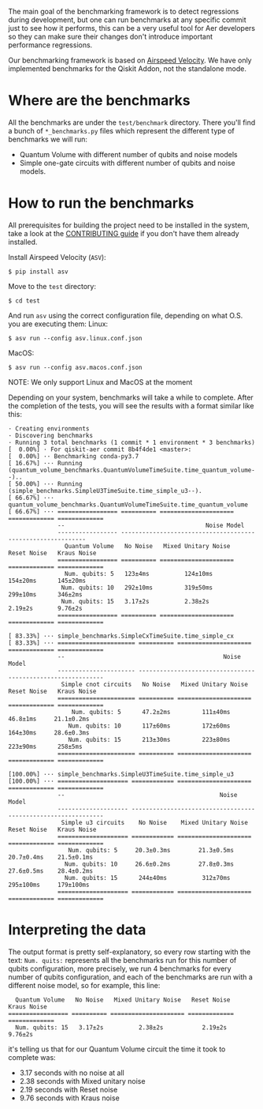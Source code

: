 The main goal of the benchmarking framework is to detect regressions during development, but one can run benchmarks at any specific commit just to see how it performs, this can be a very useful tool for Aer developers so they can make sure their changes don't introduce important performance regressions.

Our benchmarking framework is based on [Airspeed Velocity](https://asv.readthedocs.io/).
We have only implemented benchmarks for the Qiskit Addon, not the standalone mode.

# Where are the benchmarks
All the benchmarks are under the `test/benchmark` directory.
There you'll find a bunch of `*_benchmarks.py` files which represent the different type of benchmarks we will run:
- Quantum Volume with different number of qubits and noise models
- Simple one-gate circuits with different number of qubits and noise models.


# How to run the benchmarks
All prerequisites for building the project need to be installed in the system, take a look at the [CONTRIBUTING guide](.github/CONTRIBUTING.md) if you don't have them already installed.

Install Airspeed Velocity (`ASV`):
```
$ pip install asv
```

Move to the `test` directory:
```
$ cd test
```

And run `asv` using the correct configuration file, depending on what O.S. you are executing them:
Linux:
```
$ asv run --config asv.linux.conf.json
```

MacOS:
```
$ asv run --config asv.macos.conf.json
```

NOTE: We only support Linux and MacOS at the moment

Depending on your system, benchmarks will take a while to complete.
After the completion of the tests, you will see the results with a format similar like this:
```
· Creating environments
· Discovering benchmarks
· Running 3 total benchmarks (1 commit * 1 environment * 3 benchmarks)
[  0.00%] · For qiskit-aer commit 8b4f4de1 <master>:
[  0.00%] ·· Benchmarking conda-py3.7
[ 16.67%] ··· Running (quantum_volume_benchmarks.QuantumVolumeTimeSuite.time_quantum_volume--)..
[ 50.00%] ··· Running (simple_benchmarks.SimpleU3TimeSuite.time_simple_u3--).
[ 66.67%] ··· quantum_volume_benchmarks.QuantumVolumeTimeSuite.time_quantum_volume
[ 66.67%] ··· ================= ========== ===================== ============= =============
              --                                        Noise Model                         
              ----------------- ------------------------------------------------------------
                Quantum Volume   No Noise   Mixed Unitary Noise   Reset Noise   Kraus Noise 
              ================= ========== ===================== ============= =============
                Num. qubits: 5   123±4ms          124±10ms          154±20ms      145±20ms  
               Num. qubits: 10   292±10ms         319±50ms          299±10ms      346±2ms   
               Num. qubits: 15   3.17±2s          2.38±2s           2.19±2s       9.76±2s   
              ================= ========== ===================== ============= =============

[ 83.33%] ··· simple_benchmarks.SimpleCxTimeSuite.time_simple_cx
[ 83.33%] ··· ====================== ========== ===================== ============= =============
              --                                             Noise Model                         
              ---------------------- ------------------------------------------------------------
               Simple cnot circuits   No Noise   Mixed Unitary Noise   Reset Noise   Kraus Noise 
              ====================== ========== ===================== ============= =============
                  Num. qubits: 5      47.2±2ms         111±40ms          46.8±1ms     21.1±0.2ms 
                 Num. qubits: 10      117±60ms         172±60ms          164±30ms     28.6±0.3ms 
                 Num. qubits: 15      213±30ms         223±80ms          223±90ms      258±5ms   
              ====================== ========== ===================== ============= =============

[100.00%] ··· simple_benchmarks.SimpleU3TimeSuite.time_simple_u3
[100.00%] ··· ==================== ============ ===================== ============= =============
              --                                            Noise Model                          
              -------------------- --------------------------------------------------------------
               Simple u3 circuits    No Noise    Mixed Unitary Noise   Reset Noise   Kraus Noise 
              ==================== ============ ===================== ============= =============
                 Num. qubits: 5     20.3±0.3ms        21.3±0.5ms        20.7±0.4ms    21.5±0.1ms 
                Num. qubits: 10     26.6±0.2ms        27.8±0.3ms        27.6±0.5ms    28.4±0.2ms 
                Num. qubits: 15      244±40ms          312±70ms         295±100ms     179±100ms  
              ==================== ============ ===================== ============= =============

```

# Interpreting the data

The output format is pretty self-explanatory, so every row starting with the text: `Num. quits:` represents all the benchmarks run for this number of qubits configuration, more precisely, we run 4 benchmarks for every number of qubits configuration, and each of the benchmarks are run with a different noise model, so for example, this line:
```
  Quantum Volume   No Noise   Mixed Unitary Noise   Reset Noise   Kraus Noise
================= ========== ===================== ============= =============
  Num. qubits: 15   3.17±2s          2.38±2s           2.19±2s       9.76±2s
```
it's telling us that for our Quantum Volume circuit the time it took to complete was:
- 3.17 seconds with no noise at all
- 2.38 seconds with Mixed unitary noise
- 2.19 seconds with Reset noise
- 9.76 seconds with Kraus noise

